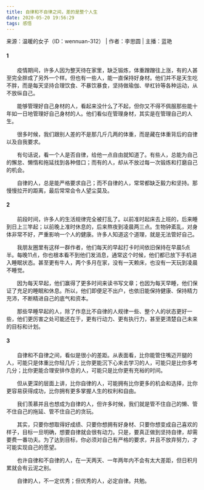 ```yaml
---
title: 自律和不自律之间，差的是整个人生 
date: 2020-05-20 19:56:29
tags: 感悟
---
```

来源：温暖的女子（ID：wennuan-312） | 作者：李思圆 | 主播：蓝艳

#### 1
　　疫情期间，许多人因为整天待在家里，缺乏锻炼，体重蹭蹭往上涨，有的人甚至完全胖成了另外一个样。但也有一些人，能一直保持好身材。他们并不是天生吃不胖，而是每天坚持合理饮食、不暴饮暴食，坚持做瑜伽、举杠铃等各种运动，从不放纵自己。

　　能够管理好自己身材的人，看起来没什么了不起，但你又不得不佩服那些能十年如一日地管理好自己身材的人。他们看似在管理身材，其实是在管理自己的人生。

　　很多时候，我们跟别人差的不是那几斤几两的体重，而是藏在体重背后的自律以及自我要求。

　　有句话说，看一个人是否自律，给他一点自由就知道了。有些人，总能为自己的懈怠、懒惰和拖延找到各种借口；而有的人，却从不放过每一次锻炼和打磨自己的机会。

　　自律的人，总是能严格要求自己；而不自律的人，常常都缺乏毅力和坚持。那慢慢拉开的距离，最后常常会令人望尘莫及。
#### 2
　　前段时间，许多人的生活规律完全被打乱了。以前准时起床去上班的，后来睡到日上三竿起；以前晚上准时休息的，后来熬夜到凌晨两三点。生物钟紊乱，对身体非常不好，严重影响一个人的健康。许多人知道这个道理，就是无法管好自己。

　　我朋友圈里有这样一群作者，他们每天的早起打卡时间依旧保持在早晨5点半。每晚11点，你也根本看不到他们发消息，通常这个时候，他们都已放下手机进入睡眠状态。甚至更有牛人，两个多月在家，没有一天赖床，也没有一天玩到凌晨不睡觉。

　　因为每天早起，他们赢得了更多时间来读书写文章；也因为每天早睡，他们保证了充足的睡眠和休息。所以，他们即便足不出户，也依旧能保持健康、保持精力充沛，不断精进自己的底气和资本。

　　那些早睡早起的人，除了作息比不自律的人规律一些、整个人的状态更好一些，他们更厉害之处可能还在于，更有行动力、更有执行力，甚至更清楚自己未来的目标和计划。
#### 3
　　自律和不自律之间，看似是很小的差距。从表面看，比你能管住嘴迈开腿的人，可能只是体重比你轻几斤；比你更能沉下心来去学习的人，可能只是比你多考几分；比你更能合理安排作息的人，可能只是比你更有充裕的时间。

　　但从更深的层面上讲，比你自律的人，可能拥有比你更多的机会和选择，比你更容易获得成功，比你拥有更多掌握人生的权利和自由。

　　我们羡慕并且也想成为自律的人，但许多时候，我们就是管不住自己的懒、管不住自己的拖延、管不住自己的贪玩。

　　其实，只要你想取得好成绩、只要你想拥有好身材、只要你想变成自己喜欢的样子，目标一旦明确，想要自律就会很有动力。只是，要真正做到坚持自律，却需要费一番功夫。为了达到目标，你必须对自己有严格的要求，并且不放弃努力，才可能实现自己的愿望。

　　也许自律和不自律的人，在一天两天、一年两年内不会有太大差距，但日积月累就会有云泥之别。

　　自律的人，不一定优秀；但优秀的人，必定自律。共勉。
